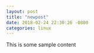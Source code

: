 ```yaml
---
layout: post
title: "newpost"
date: 2018-02-24 22:30:26 -0800
categories: linux
---
```


This is some sample content

